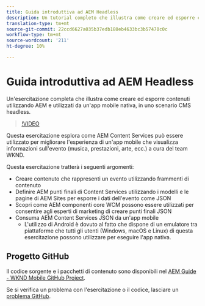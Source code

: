 ```yaml
---
title: Guida introduttiva ad AEM Headless
description: Un tutorial completo che illustra come creare ed esporre contenuti utilizzando AEM Headless.
translation-type: tm+mt
source-git-commit: 22ccd6627a035b37edb180eb4633bc3b57470c0c
workflow-type: tm+mt
source-wordcount: '211'
ht-degree: 10%

---
```



# Guida introduttiva ad AEM Headless

Un&#39;esercitazione completa che illustra come creare ed esporre contenuti utilizzando AEM e utilizzati da un&#39;app mobile nativa, in uno scenario CMS headless.

>[!VIDEO](https://video.tv.adobe.com/v/28315/?quality=12&learn=on)

Questa esercitazione esplora come AEM Content Services può essere utilizzato per migliorare l&#39;esperienza di un&#39;app mobile che visualizza informazioni sull&#39;evento (musica, prestazioni, arte, ecc.) a cura del team WKND.

Questa esercitazione tratterà i seguenti argomenti:

* Creare contenuto che rappresenti un evento utilizzando frammenti di contenuto
* Definire AEM punti finali di Content Services utilizzando i modelli e le pagine di AEM Sites per esporre i dati dell&#39;evento come JSON
* Scopri come AEM componenti core WCM possono essere utilizzati per consentire agli esperti di marketing di creare punti finali JSON
* Consuma AEM Content Services JSON da un&#39;app mobile
   * L&#39;utilizzo di Android è dovuto al fatto che dispone di un emulatore tra piattaforme che tutti gli utenti (Windows, macOS e Linux) di questa esercitazione possono utilizzare per eseguire l&#39;app nativa.

## Progetto GitHub

Il codice sorgente e i pacchetti di contenuto sono disponibili nel [AEM Guide - WKND Mobile GitHub Project](https://github.com/adobe/aem-guides-wknd-mobile).

Se si verifica un problema con l&#39;esercitazione o il codice, lasciare un [problema GitHub](https://github.com/adobe/aem-guides-wknd-mobile/issues).
